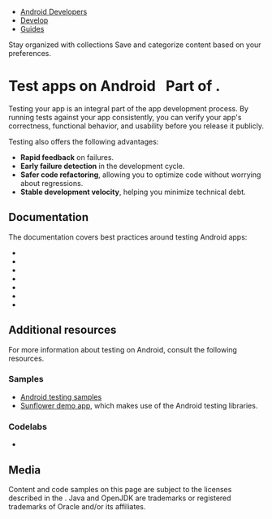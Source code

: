 -   [Android Developers](https://developer.android.com/)
-   [Develop](https://developer.android.com/develop)
-   [Guides](https://developer.android.com/guide)

Stay organized with collections Save and categorize content based on your preferences.

# Test apps on Android   Part of .

Testing your app is an integral part of the app development process. By running tests against your app consistently, you can verify your app's correctness, functional behavior, and usability before you release it publicly.

Testing also offers the following advantages:

-   **Rapid feedback** on failures.
-   **Early failure detection** in the development cycle.
-   **Safer code refactoring**, allowing you to optimize code without worrying about regressions.
-   **Stable development velocity**, helping you minimize technical debt.

## Documentation

The documentation covers best practices around testing Android apps:

-   
-   
-   
-   
-   
-   
-   

## Additional resources

For more information about testing on Android, consult the following resources.

### Samples

-   [Android testing samples](https://github.com/android/testing-samples)
-   [Sunflower demo app](https://github.com/googlesamples/android-sunflower), which makes use of the Android testing libraries.

### Codelabs

-   

## Media

Content and code samples on this page are subject to the licenses described in the . Java and OpenJDK are trademarks or registered trademarks of Oracle and/or its affiliates.